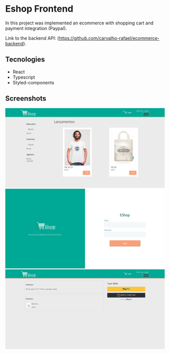 # Eshop Frontend
In this project was implemented an ecommerce with shopping cart and payment integration (Paypal). 

Link  to the backend API: (https://github.com/carvalho-rafael/ecommerce-backend).

## Tecnologies
- React
- Typescript
- Styled-components

## Screenshots

<img src="./docs/home.jpg" alt="home-page" width="600px"/>
<img src="./docs/login.png" alt="login-page" width="600px"/>
<img src="./docs/payment.png" alt="payment-page" width="600px"/>
